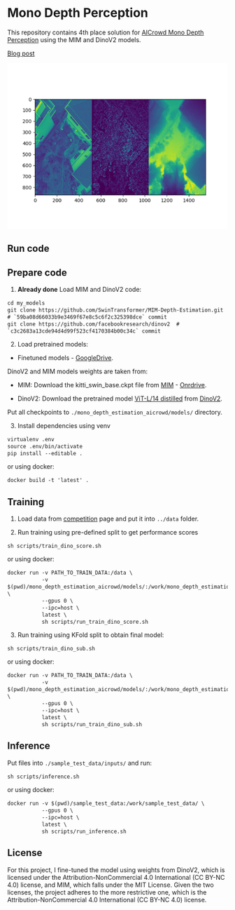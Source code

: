 # Mono Depth Perception

This repository contains 4th place solution for 
[AICrowd Mono Depth Perception](https://www.aicrowd.com/challenges/scene-understanding-for-autonomous-drone-delivery-suadd-23/problems/mono-depth-perception) 
using the MIM and DinoV2 models.


[Blog post](wip)


![image](./preds/pred_val_1.png)


## Run code 


## Prepare code

1. **Already done** Load MIM and DinoV2 code:

```
cd my_models 
git clone https://github.com/SwinTransformer/MIM-Depth-Estimation.git  # `59ba08d66033b9e3469f67e8c5c6f2c325398dce` commit
git clone https://github.com/facebookresearch/dinov2  # `c3c2683a13cde94d4d99f523cf4170384b00c34c` commit
```

2. Load pretrained models:

* Finetuned models - [GoogleDrive](https://drive.google.com/drive/folders/1G4VIXYej46Cf2ip0HxS2dMjeZssUEfQO?usp=sharing).

DinoV2 and MIM models weights are taken from: 

* MIM: Download the kitti_swin_base.ckpt file from [MIM](https://github.com/SwinTransformer/MIM-Depth-Estimation) - [Onrdrive](https://mailustceducn-my.sharepoint.com/:f:/g/personal/aa397601_mail_ustc_edu_cn/EkoYQyhiD6hJu9CGYLOwiF8BRqHgk8kX61NUcyfmdOUV7Q?e=h2uctw).


* DinoV2: Download the pretrained model [ViT-L/14 distilled](https://dl.fbaipublicfiles.com/dinov2/dinov2_vitl14/dinov2_vitl14_pretrain.pth) from [DinoV2](https://github.com/facebookresearch/dinov2).


Put all checkpoints to `./mono_depth_estimation_aicrowd/models/` directory.

3. Install dependencies using venv

```
virtualenv .env
source .env/bin/activate
pip install --editable .
```

or using docker:

```
docker build -t 'latest' .
```

## Training

1. Load data from [competition](https://www.aicrowd.com/challenges/scene-understanding-for-autonomous-drone-delivery-suadd-23/problems/mono-depth-perception) page and put it into `../data` folder. 

2. Run training using pre-defined split to get performance scores

```
sh scripts/train_dino_score.sh
```

or using docker:

```
docker run -v PATH_TO_TRAIN_DATA:/data \
           -v $(pwd)/mono_depth_estimation_aicrowd/models/:/work/mono_depth_estimation_aicrowd/models/ \
           --gpus 0 \
           --ipc=host \
           latest \
           sh scripts/run_train_dino_score.sh
```

3. Run training using KFold split to obtain final model:

```
sh scripts/train_dino_sub.sh
```

or using docker:

```
docker run -v PATH_TO_TRAIN_DATA:/data \
           -v $(pwd)/mono_depth_estimation_aicrowd/models/:/work/mono_depth_estimation_aicrowd/models/ \
           --gpus 0 \
           --ipc=host \
           latest \
           sh scripts/run_train_dino_sub.sh
```

## Inference

Put files into `./sample_test_data/inputs/` and run:

```
sh scripts/inference.sh
```

or using docker:

```
docker run -v $(pwd)/sample_test_data:/work/sample_test_data/ \
           --gpus 0 \
           --ipc=host \
           latest \
           sh scripts/run_inference.sh
```

## License

For this project, I fine-tuned the model using weights from DinoV2, which is licensed under the Attribution-NonCommercial 4.0 International (CC BY-NC 4.0) license, and MIM, which falls under the MIT License. Given the two licenses, the project adheres to the more restrictive one, which is the Attribution-NonCommercial 4.0 International (CC BY-NC 4.0) license.
